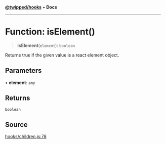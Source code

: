 [**@twipped/hooks**](../../README.md) • **Docs**

***

# Function: isElement()

> **isElement**(`element`): `boolean`

Returns true if the given value is a react element object.

## Parameters

• **element**: `any`

## Returns

`boolean`

## Source

[hooks/children.js:76](https://github.com/Twipped/hooks/blob/main/hooks/children.js#L76)
